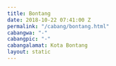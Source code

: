 ```yaml
---
title: Bontang
date: 2018-10-22 07:41:00 Z
permalink: "/cabang/bontang.html"
cabangwa: "-"
cabangpic: "-"
cabangalamat: Kota Bontang
layout: static
---
```


